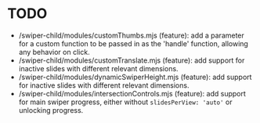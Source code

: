 # TODO

- /swiper-child/modules/customThumbs.mjs (feature): add a parameter for a custom function to be passed in as the 'handle' function, allowing any behavior on click.
- /swiper-child/modules/customTranslate.mjs (feature): add support for inactive slides with different relevant dimensions.
- /swiper-child/modules/dynamicSwiperHeight.mjs (feature): add support for inactive slides with different relevant dimensions.
- /swiper-child/modules/intersectionControls.mjs (feature): add support for main swiper progress, either without `slidesPerView: 'auto'` or unlocking progress.
